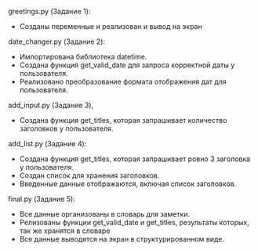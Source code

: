 greetings.py (Задание 1): 
- Созданы переменные и реализован и вывод на экран

date_changer.py (Задание 2): 
- Импортирована библиотека datetime. 
- Создана функция get_valid_date для запроса корректной даты у пользователя.
- Реализовано преобразование формата отображения дат для пользователя.

add_input.py (Задание 3),
- Создана функция get_titles, которая запрашивает количество заголовков у пользователя.

add_list.py (Задание 4):
- Создана функция get_titles, которая запрашивает ровно 3 заголовка у пользователя.
- Создан список для хранения заголовков.
- Введенные данные отображаются, включая список заголовков.

final.py (Задание 5):
- Все данные организованы в словарь для заметки.
- Релизованы функции get_valid_date и get_titles, результаты которых, так же хранятся в словаре
- Все данные выводятся на экран в структурированном виде.
